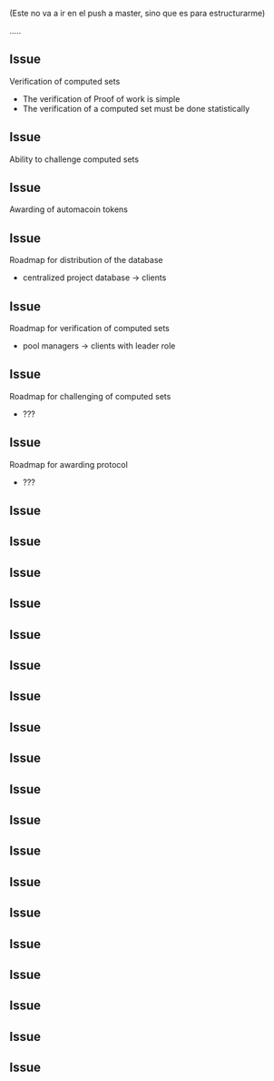 (Este no va a ir en el push a master, sino que es para estructurarme)

.....

## Issue

Verification of computed sets

* The verification of Proof of work is simple
* The verification of a computed set must be done statistically

## Issue

Ability to challenge computed sets


## Issue

Awarding of automacoin tokens

## Issue

Roadmap for distribution of the database

* centralized project database -> clients

## Issue

Roadmap for verification of computed sets

* pool managers -> clients with leader role

## Issue


Roadmap for challenging of computed sets

* ???

## Issue

Roadmap for awarding protocol

* ???

## Issue



## Issue


## Issue


## Issue


## Issue


## Issue


## Issue


## Issue


## Issue


## Issue


## Issue


## Issue


## Issue


## Issue


## Issue


## Issue


## Issue


## Issue


## Issue





